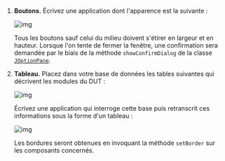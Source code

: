 1. **Boutons.** Écrivez une application dont l'apparence est la suivante :

   ![img](http://www.iut-fbleau.fr/sitebp/acda31/layout/question1.png)

   Tous les boutons sauf celui du milieu doivent s'étirer en largeur et en hauteur. Lorsque l'on tente de fermer la fenêtre, une confirmation sera demandée par le biais de la méthode `showConfirmDialog` de la classe [`JOptionPane`](http://www.iut-fbleau.fr/docs/java/api/javax/swing/JOptionPane.html).

2. **Tableau.** Placez dans votre base de données les tables suivantes qui décrivent les modules du DUT :

   ![img](http://www.iut-fbleau.fr/sitebp/acda31/layout/question2a.svg)

   Écrivez une application qui interroge cette base puis retranscrit ces informations sous la forme d'un tableau :

   ![img](http://www.iut-fbleau.fr/sitebp/acda31/layout/question2b.svg)

   Les bordures seront obtenues en invoquant la méthode `setBorder` sur les composants concernés.